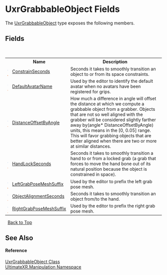 # UxrGrabbableObject Fields
 

The <a href="T_UltimateXR_Manipulation_UxrGrabbableObject">UxrGrabbableObject</a> type exposes the following members.


## Fields
&nbsp;<table><tr><th></th><th>Name</th><th>Description</th></tr><tr><td>![Public field](media/pubfield.gif "Public field")![Static member](media/static.gif "Static member")</td><td><a href="F_UltimateXR_Manipulation_UxrGrabbableObject_ConstrainSeconds">ConstrainSeconds</a></td><td>
Seconds it takes to smoothly transition an object to or from its space constraints.</td></tr><tr><td>![Public field](media/pubfield.gif "Public field")![Static member](media/static.gif "Static member")</td><td><a href="F_UltimateXR_Manipulation_UxrGrabbableObject_DefaultAvatarName">DefaultAvatarName</a></td><td>
Used by the editor to identify the default avatar when no avatars have been registered for grips.</td></tr><tr><td>![Public field](media/pubfield.gif "Public field")![Static member](media/static.gif "Static member")</td><td><a href="F_UltimateXR_Manipulation_UxrGrabbableObject_DistanceOffsetByAngle">DistanceOffsetByAngle</a></td><td>
How much a difference in angle will offset the distance at which we compute a grabbable object from a grabber. Objects that are not so well aligned with the grabber will be considered slightly farther away by(angle* DistanceOffsetByAngle) units, this means in the [0, 0.05] range. This will favor grabbing objects that are better aligned when there are two or more at similar distances.</td></tr><tr><td>![Public field](media/pubfield.gif "Public field")![Static member](media/static.gif "Static member")</td><td><a href="F_UltimateXR_Manipulation_UxrGrabbableObject_HandLockSeconds">HandLockSeconds</a></td><td>
Seconds it takes to smoothly transition a hand to or from a locked grab (a grab that forces to move the hand bone out of its natural position because the object is constrained in space).</td></tr><tr><td>![Public field](media/pubfield.gif "Public field")![Static member](media/static.gif "Static member")</td><td><a href="F_UltimateXR_Manipulation_UxrGrabbableObject_LeftGrabPoseMeshSuffix">LeftGrabPoseMeshSuffix</a></td><td>
Used by the editor to prefix the left grab pose mesh.</td></tr><tr><td>![Public field](media/pubfield.gif "Public field")![Static member](media/static.gif "Static member")</td><td><a href="F_UltimateXR_Manipulation_UxrGrabbableObject_ObjectAlignmentSeconds">ObjectAlignmentSeconds</a></td><td>
Seconds it takes to smoothly transition an object from/to the hand.</td></tr><tr><td>![Public field](media/pubfield.gif "Public field")![Static member](media/static.gif "Static member")</td><td><a href="F_UltimateXR_Manipulation_UxrGrabbableObject_RightGrabPoseMeshSuffix">RightGrabPoseMeshSuffix</a></td><td>
Used by the editor to prefix the right grab pose mesh.</td></tr></table>&nbsp;
<a href="#uxrgrabbableobject-fields">Back to Top</a>

## See Also


#### Reference
<a href="T_UltimateXR_Manipulation_UxrGrabbableObject">UxrGrabbableObject Class</a><br /><a href="N_UltimateXR_Manipulation">UltimateXR.Manipulation Namespace</a><br />